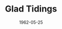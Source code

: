 ---
title: Glad Tidings
date: 1962-05-25
opening_date: 1962-05-25
closing_date: 1962-06-02
layout: productions
playbill:
Theatre: Theatre Jacksonville
Venue: Little Theatre
cast:
- Ethel Nash: Pat Hayward
- Mrs. MacDonald: Esther Barnes
- Henry: Roger Lodesky
- Steve Whitney: Roby Robson
- Agnes Bell: Claire Zundell
- Claire Abbott: Nancy Kittredge
- Maud Abbott: Judith Jett
- Gus Kennedy: Nick Humphrey
- Terry Abbott: Bruce Henn
crew:
- Director: George Ballis
- Set Designer: Ben Jones
- Technical Director: Pete House
- Special Art Work: Robert Krell
- Lighting Designer: Chase Ambler
- Stage Manager: Peggy Miller
- Assistant Stage Manager: Ellen Black
- Costumes: Frank Ridge
- Costume Designer: Milton Hayward
- Properties:
  - Gayle Swymer
  - Esther Barnes
  - Ed Poole
  - Bunni Thornhill
  - Jean Charles
  - Thelma Baker
- Make-Up:
  - Eleanor Yeager
  - Mattie Godwin
- Construction and Painting:
  - Peggy Miller
  - Wenonah Wells
  - Gladys Dale
  - Buddy Marshall
  - Joanne House
  - Pete House
understudies:
orchestra:
---